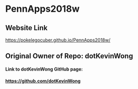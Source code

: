 # PennApps2018w
## Website Link
https://pokelegocuber.github.io/PennApps2018w/

## Original Owner of Repo: dotKevinWong
#### Link to dotKevinWong GitHub page: 
#### https://github.com/dotKevinWong
